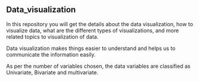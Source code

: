 
## Data_visualization

In this repository you will get the details about the data visualization, how to visualize data, what are the different types of visualizations, and more related topics to visualization of data.

Data visualization makes things easier to understand and helps us to communicate the information easily.

As per the number of variables chosen, the data variables are classified as Univariate, Bivariate and multivariate.
